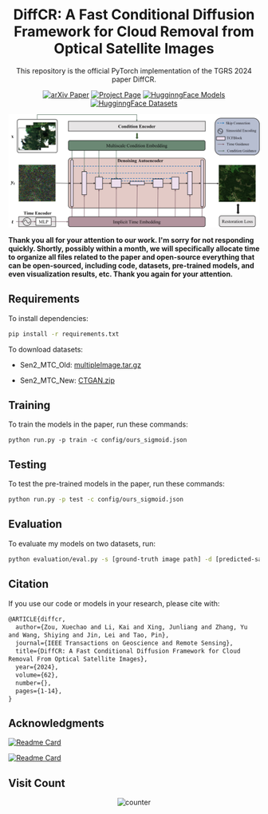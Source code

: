 <div align="center">
<h1 align="center">DiffCR: A Fast Conditional Diffusion Framework for Cloud Removal from Optical Satellite Images</h1>
<p align="center">This repository is the official PyTorch implementation of the TGRS 2024 paper DiffCR.</p>

[![arXiv Paper](https://img.shields.io/badge/arXiv-2308.04417-B31B1B)](https://arxiv.org/abs/2308.04417)
[![Project Page](https://img.shields.io/badge/Project%20Page-DiffCR-blue)](https://xavierjiezou.github.io/DiffCR/)
[![HugginngFace Models](https://img.shields.io/badge/🤗HugginngFace-Models-orange)](https://huggingface.co/XavierJiezou/diffcr-models)
[![HugginngFace Datasets](https://img.shields.io/badge/🤗HugginngFace-Datasets-orange)](https://huggingface.co/datasets/XavierJiezou/diffcr-datasets)

![DiffCR](image/README/diffcr.jpg)

</div>

**Thank you all for your attention to our work. I'm sorry for not responding quickly. Shortly, possibly within a month, we will specifically allocate time to organize all files related to the paper and open-source everything that can be open-sourced, including code, datasets, pre-trained models, and even visualization results, etc. Thank you again for your attention.**

## Requirements

To install dependencies:

```bash
pip install -r requirements.txt
```

<!-- >📋  Describe how to set up the environment, e.g. pip/conda/docker commands, download datasets, etc... -->

To download datasets:

- Sen2_MTC_Old: [multipleImage.tar.gz](https://doi.org/10.7910/DVN/BSETKZ)

- Sen2_MTC_New: [CTGAN.zip](https://drive.google.com/file/d/1-hDX9ezWZI2OtiaGbE8RrKJkN1X-ZO1P/view?usp=share_link)

## Training

To train the models in the paper, run these commands:

```train
python run.py -p train -c config/ours_sigmoid.json
```

<!-- >📋  Describe how to train the models, with example commands on how to train the models in your paper, including the full training procedure and appropriate hyperparameters. -->

## Testing

To test the pre-trained models in the paper, run these commands:

```bash
python run.py -p test -c config/ours_sigmoid.json
```

## Evaluation

To evaluate my models on two datasets, run:

```bash
python evaluation/eval.py -s [ground-truth image path] -d [predicted-sample image path]
```

<!-- >📋  Describe how to evaluate the trained models on benchmarks reported in the paper, give commands that produce the results (section below). -->

<!-- ## Pre-trained Models

You can download pretrained models here:

- Our awesome model trained on Sen2_MTC_Old: [diffcr_old.pth](/pretrained/diffcr_old.pth)
- Our awesome model trained on Sen2_MTC_New: [diffcr_new.pth](/pretrained/diffcr_new.pth) -->

<!-- >📋  Give a link to where/how the pretrained models can be downloaded and how they were trained (if applicable).  Alternatively you can have an additional column in your results table with a link to the models. -->

## Citation 

If you use our code or models in your research, please cite with:

```
@ARTICLE{diffcr,
  author={Zou, Xuechao and Li, Kai and Xing, Junliang and Zhang, Yu and Wang, Shiying and Jin, Lei and Tao, Pin},
  journal={IEEE Transactions on Geoscience and Remote Sensing}, 
  title={DiffCR: A Fast Conditional Diffusion Framework for Cloud Removal From Optical Satellite Images}, 
  year={2024},
  volume={62},
  number={},
  pages={1-14},
}
```

## Acknowledgments

[![Readme Card](https://github-readme-stats.vercel.app/api/pin/?username=Janspiry&repo=Palette-Image-to-Image-Diffusion-Models)](https://github.com/Janspiry/Palette-Image-to-Image-Diffusion-Models)

[![Readme Card](https://github-readme-stats.vercel.app/api/pin/?username=openai&repo=guided-diffusion)](https://github.com/openai/guided-diffusion)

## Visit Count

<div align="center">

  ![counter](https://counter.seku.su/cmoe?name=diffcr&theme=moebooru)

</div>
